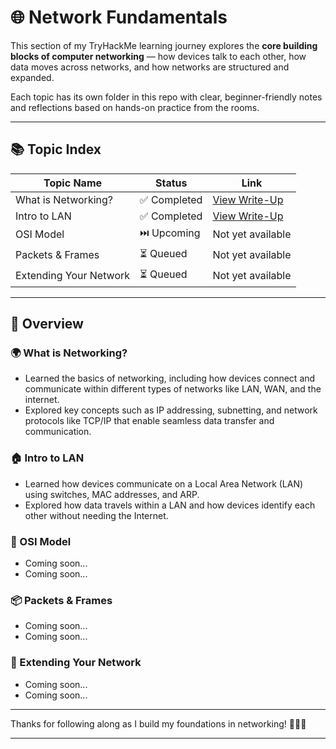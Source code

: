 # 🌐 Network Fundamentals

This section of my TryHackMe learning journey explores the **core building blocks of computer networking** — how devices talk to each other, how data moves across networks, and how networks are structured and expanded.

Each topic has its own folder in this repo with clear, beginner-friendly notes and reflections based on hands-on practice from the rooms.

---

## 📚 Topic Index

| Topic Name             | Status         | Link                                                                 |
|------------------------|----------------|----------------------------------------------------------------------|
| What is Networking?    | ✅ Completed    | [View Write-Up](https://github.com/MQKGitHub/What-is-Networking)     |
| Intro to LAN           | ✅ Completed    | [View Write-Up](https://github.com/MQKGitHub/Intro-to-LAN)                                                   |
| OSI Model              | ⏭️ Upcoming     | Not yet available                                                    |
| Packets & Frames       | ⏳ Queued       | Not yet available                                                    |
| Extending Your Network | ⏳ Queued       | Not yet available                                                    |

---

## 🧠 Overview

### 🌍 What is Networking?
- Learned the basics of networking, including how devices connect and communicate within different types of networks like LAN, WAN, and the internet.  
- Explored key concepts such as IP addressing, subnetting, and network protocols like TCP/IP that enable seamless data transfer and communication.

### 🏠 Intro to LAN
- Learned how devices communicate on a Local Area Network (LAN) using switches, MAC addresses, and ARP.
- Explored how data travels within a LAN and how devices identify each other without needing the Internet.

### 🧱 OSI Model
- Coming soon...
- Coming soon...

### 📦 Packets & Frames
- Coming soon...
- Coming soon...

### 📡 Extending Your Network
- Coming soon...
- Coming soon...

---

Thanks for following along as I build my foundations in networking! 🧑‍💻🔧

---
